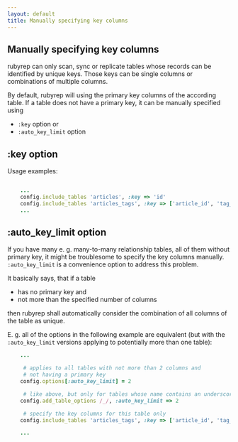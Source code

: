 ```yaml
---
layout: default
title: Manually specifying key columns
---
```


Manually specifying key columns
-------------------------------

rubyrep can only scan, sync or replicate tables whose records can be identified by unique keys.
Those keys can be single columns or combinations of multiple columns.

By default, rubyrep will using the primary key columns of the according table.
If a table does not have a primary key, it can be manually specified using

-   `:key` option or
-   `:auto_key_limit` option

:key option
-----------

Usage examples:

```ruby

    ...  
    config.include_tables 'articles', :key => 'id'
    config.include_tables 'articles_tags', :key => ['article_id', 'tag_id']
    ...   
```

:auto\_key\_limit option
------------------------

If you have many e. g. many-to-many relationship tables, all of them without primary key, it might be troublesome to specify the key columns manually.
`:auto_key_limit` is a convenience option to address this problem.

It basically says, that if a table

-   has no primary key and
-   not more than the specified number of columns

then rubyrep shall automatically consider the combination of all columns of the table as unique.

E. g. all of the options in the following example are equivalent (but with the `:auto_key_limit` versions applying to potentially more than one table):

```ruby
    ...  

     # applies to all tables with not more than 2 columns and 
     # not having a primary key
    config.options[:auto_key_limit] = 2

     # like above, but only for tables whose name contains an underscore
    config.add_table_options /_/, :auto_key_limit => 2

     # specify the key columns for this table only
    config.include_tables 'articles_tags', :key => ['article_id', 'tag_id']

    ...   
```
